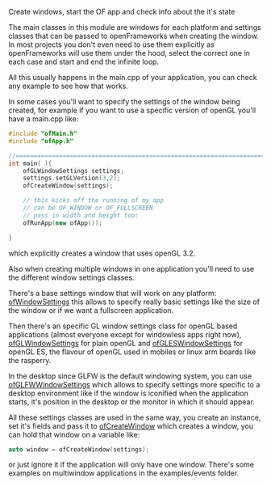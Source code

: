 Create windows, start the OF app and check info about the it's state

The main classes in this module are windows for each platform and settings classes that can be passed to openFrameworks when creating the window. In most projects you don't even need to use them explicitly as openFrameworks will use them under the hood, select the correct one in each case and start and end the infinite loop.

All this usually happens in the main.cpp of your application, you can check any example to see how that works.

In some cases you'll want to specify the settings of the window being created, for example if you want to use a specific version of openGL you'll have a main.cpp like:

```cpp
#include "ofMain.h"
#include "ofApp.h"

//========================================================================
int main( ){
	ofGLWindowSettings settings;
	settings.setGLVersion(3,2);
	ofCreateWindow(settings);

	// this kicks off the running of my app
	// can be OF_WINDOW or OF_FULLSCREEN
	// pass in width and height too:
	ofRunApp(new ofApp());

}
```

which explicitly creates a window that uses openGL 3.2.

Also when creating multiple windows in one application you'll need to use the different window settings classes. 

There's a base settings window that will work on any platform: [ofWindowSettings](ofWindowSettings.html) this allows to specify really basic settings like the size of the window or if we want a fullscreen application.

Then there's an specific GL window settings class for openGL based applications (almost everyone except for windowless apps right now), [ofGLWindowSettings](ofGLWindowSettings.html) for plain openGL and [ofGLESWindowSettings](ofGLESWindowSettings.html) for openGL ES, the flavour of openGL used in mobiles or linux arm boards like the rasperry.

In the desktop since GLFW is the default windowing system, you can use [ofGLFWWindowSettings](ofGLFWWindowSettings.html) which allows to specify settings more specific to a desktop environment like if the window is iconified when the application starts, it's position in the desktop or the monitor in which it should appear.

All these settings classes are used in the same way, you create an instance, set it's fields and pass it to [ofCreateWindow](ofAppRunner.html#ofCreateWindow) which creates a window, you can hold that window on a variable like:

```cpp
auto window = ofCreateWindow(settings);
```

or just ignore it if the application will only have one window. There's some examples on multiwindow applications in the examples/events folder.
